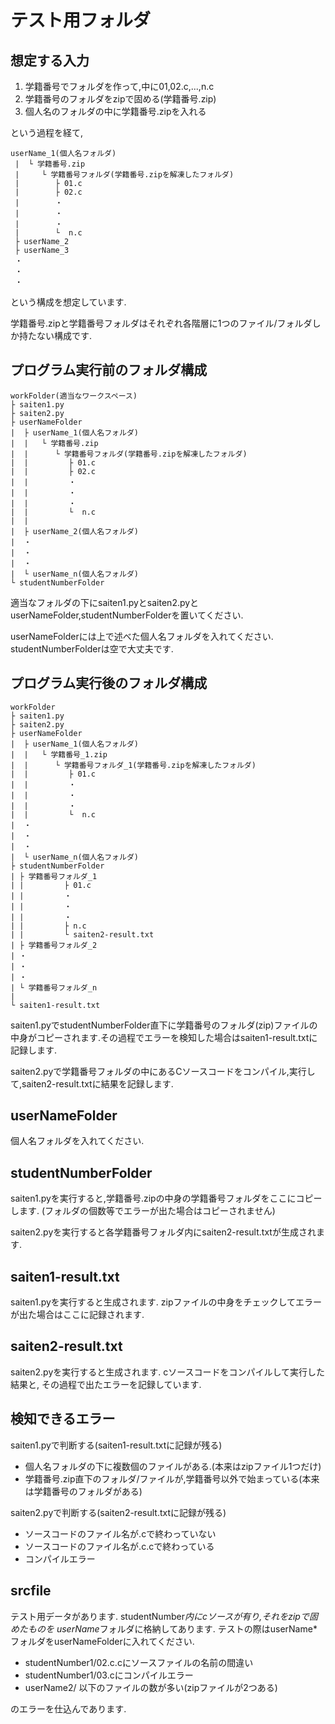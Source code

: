 # テスト用フォルダ

## 想定する入力
  1. 学籍番号でフォルダを作って,中に01,02.c,...,n.c
  2. 学籍番号のフォルダをzipで固める(学籍番号.zip)
  3. 個人名のフォルダの中に学籍番号.zipを入れる

  という過程を経て,

  ```
  userName_1(個人名フォルダ)
   |  └ 学籍番号.zip
   |     └ 学籍番号フォルダ(学籍番号.zipを解凍したフォルダ)
   |        ├ 01.c
   |        ├ 02.c
   |        ・
   |        ・
   |        ・
   |        └  n.c
   ├ userName_2
   ├ userName_3
   ・
   ・
   ・
  ```

  という構成を想定しています.

  学籍番号.zipと学籍番号フォルダはそれぞれ各階層に1つのファイル/フォルダしか持たない構成です.

## プログラム実行前のフォルダ構成

  ```
  workFolder(適当なワークスペース)
  ├ saiten1.py
  ├ saiten2.py
  ├ userNameFolder
  |  ├ userName_1(個人名フォルダ)
  |  |   └ 学籍番号.zip
  |  |      └ 学籍番号フォルダ(学籍番号.zipを解凍したフォルダ)
  |  |         ├ 01.c
  |  |         ├ 02.c
  |  |         ・
  |  |         ・
  |  |         ・
  |  |         └  n.c
  |  |
  |  ├ userName_2(個人名フォルダ)
  |  ・
  |  ・
  |  ・
  |  └ userName_n(個人名フォルダ)
  └ studentNumberFolder
  ```

  適当なフォルダの下にsaiten1.pyとsaiten2.pyとuserNameFolder,studentNumberFolderを置いてください.

  userNameFolderには上で述べた個人名フォルダを入れてください.
  studentNumberFolderは空で大丈夫です.

## プログラム実行後のフォルダ構成

  ```
  workFolder
  ├ saiten1.py
  ├ saiten2.py
  ├ userNameFolder
  |  ├ userName_1(個人名フォルダ)
  |  |   └ 学籍番号_1.zip
  |  |      └ 学籍番号フォルダ_1(学籍番号.zipを解凍したフォルダ)
  |  |         ├ 01.c
  |  |         ・
  |  |         ・
  |  |         ・
  |  |         └  n.c
  |  ・
  |  ・
  |  ・
  |  └ userName_n(個人名フォルダ)
  ├ studentNumberFolder
  | ├ 学籍番号フォルダ_1
  | |         ├ 01.c
  | |         ・
  | |         ・
  | |         ・
  | |         ├ n.c
  | |         └ saiten2-result.txt
  | ├ 学籍番号フォルダ_2
  | ・
  | ・
  | ・
  | └ 学籍番号フォルダ_n
  |
  └ saiten1-result.txt
  ```

  saiten1.pyでstudentNumberFolder直下に学籍番号のフォルダ(zip)ファイルの中身がコピーされます.その過程でエラーを検知した場合はsaiten1-result.txtに記録します.

  saiten2.pyで学籍番号フォルダの中にあるCソースコードをコンパイル,実行して,saiten2-result.txtに結果を記録します.

## userNameFolder
  個人名フォルダを入れてください.

## studentNumberFolder
  saiten1.pyを実行すると,学籍番号.zipの中身の学籍番号フォルダをここにコピーします.
  (フォルダの個数等でエラーが出た場合はコピーされません)

  saiten2.pyを実行すると各学籍番号フォルダ内にsaiten2-result.txtが生成されます.

## saiten1-result.txt
  saiten1.pyを実行すると生成されます.
  zipファイルの中身をチェックしてエラーが出た場合はここに記録されます.

## saiten2-result.txt
  saiten2.pyを実行すると生成されます.
  cソースコードをコンパイルして実行した結果と,
  その過程で出たエラーを記録しています.

## 検知できるエラー
  saiten1.pyで判断する(saiten1-result.txtに記録が残る)
  - 個人名フォルダの下に複数個のファイルがある.(本来はzipファイル1つだけ)
  - 学籍番号.zip直下のフォルダ/ファイルが,学籍番号以外で始まっている(本来は学籍番号のフォルダがある)
  
  saiten2.pyで判断する(saiten2-result.txtに記録が残る)
  - ソースコードのファイル名が.cで終わっていない
  - ソースコードのファイル名が.c.cで終わっている
  - コンパイルエラー

## srcfile
  テスト用データがあります.
  studentNumber*内にcソースが有り,それをzipで固めたものを
  userName*フォルダに格納してあります.
  テストの際はuserName*フォルダをuserNameFolderに入れてください.

  - studentNumber1/02.c.cにソースファイルの名前の間違い
  - studentNumber1/03.cにコンパイルエラー
  - userName2/ 以下のファイルの数が多い(zipファイルが2つある)

  のエラーを仕込んであります.